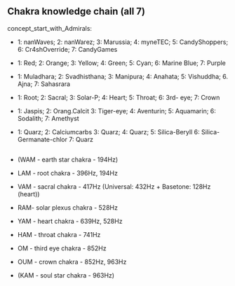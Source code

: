 ## Chakra knowledge chain (all 7)

concept_start_with_Admirals: 

- 1: nanWaves;  2: nanWarez;     3: Marussia;  4: myneTEC;   5: CandyShoppers; 6: Cr4shOverride;           7: CandyGames
                                               <mynetecbot>
- 1: Red;       2: Orange;       3: Yellow;    4: Green;     5: Cyan;          6: Marine Blue;             7: Purple
- 1: Muladhara; 2: Svadhisthana; 3: Manipura;  4: Anahata;   5: Vishuddha;     6. Ajna;                    7: Sahasrara
- 1: Root;      2: Sacral;       3: Solar-P;   4: Heart;     5: Throat;        6: 3rd- eye;                7: Crown
- 1: Jaspis;    2: Orang.Calcit  3: Tiger-eye; 4: Aventurin; 5: Aquamarin;     6: Sodalith;                7: Amethyst
- 1: Quarz;     2: Calciumcarbs  3: Quarz;     4: Quarz;     5: Silica-Beryll  6: Silica-Germanate-chlor   7: Quarz
  
  ##
  
- (WAM - earth star chakra - 194Hz)
- LAM - root chakra - 396Hz, 194Hz
- VAM - sacral chakra - 417Hz (Universal: 432Hz + Basetone: 128Hz (heart))
- RAM- solar plexus chakra - 528Hz
- YAM - heart chakra - 639Hz, 528Hz
- HAM - throat chakra - 741Hz
- OM - third eye chakra - 852Hz
- OUM - crown chakra - 852Hz, 963Hz
- (KAM - soul star chakra - 963Hz)
